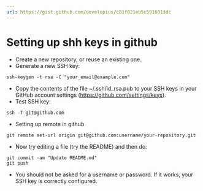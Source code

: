 ```yaml
---
url: https://gist.github.com/developius/c81f021eb5c5916013dc
---
```

# Setting up shh keys in github
- Create a new repository, or reuse an existing one.
- Generate a new SSH key:
``` ssh
ssh-keygen -t rsa -C "your_email@example.com"
```

- Copy the contents of the file ~/.ssh/id_rsa.pub to your SSH keys in your GitHub account settings (https://github.com/settings/keys).
- Test SSH key:
```
ssh -T git@github.com
```
- Setting up remote in github
```
git remote set-url origin git@github.com:username/your-repository.git
```
- Now try editing a file (try the README) and then do:
```
git commit -am "Update README.md"
git push
```
- You should not be asked for a username or password. If it works, your SSH key is correctly configured.
